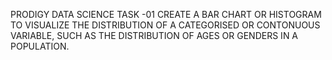 PRODIGY DATA SCIENCE TASK -01
CREATE A BAR CHART OR HISTOGRAM TO VISUALIZE THE DISTRIBUTION OF A CATEGORISED OR CONTONUOUS VARIABLE, SUCH AS THE DISTRIBUTION OF AGES OR GENDERS IN A POPULATION.
